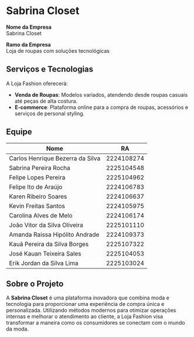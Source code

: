 
# Sabrina Closet

**Nome da Empresa**  
Sabrina Closet

**Ramo da Empresa**  
Loja de roupas com soluções tecnológicas

## Serviços e Tecnologias

A Loja Fashion oferecerá:

- **Venda de Roupas**: Modelos variados, atendendo desde roupas casuais até peças de alta costura.
- **E-commerce**: Plataforma online para a compra de roupas, acessórios e serviços de personal styling.


## Equipe

| Nome                                   | RA         |
|----------------------------------------|------------|
| Carlos Henrique Bezerra da Silva       | 2224108274 |
| Sabrina Pereira Rocha                  | 2225104548 |
| Felipe Lopes Pereira                   | 2225104962 |
| Felipe Ito de Araújo                   | 2224106783 |
| Karen Ribeiro Soares                   | 2224106637 |
| Kevin Freitas Santos                   | 2224105975 |
| Carolina Alves de Melo                 | 2224106174 |
| João Vitor da Silva Oliveira           | 2225101110 |
| Amanda Raissa Hipólito Andrade         | 2224109373 |
| Kauã Pereira da Silva Borges           | 2225107322 |
| José Kauan Teixeira Sales              | 2225104053 |
| Erik Jordan da Silva Lima              | 2225103024 |

## Sobre o Projeto

A **Sabrina Closet** é uma plataforma inovadora que combina moda e tecnologia para proporcionar uma experiência de compra única e personalizada. Utilizando métodos modernos para otimizar operações internas e melhorar o atendimento ao cliente, a Loja Fashion visa transformar a maneira como os consumidores se conectam com o mundo da moda.
